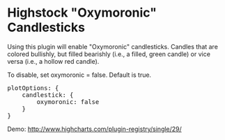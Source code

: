 Highstock "Oxymoronic" Candlesticks
=================================

Using this plugin will enable "Oxymoronic" candlesticks. Candles that are colored bullishly, but filled bearishly (i.e., a filled, green candle) or vice versa (i.e., a hollow red candle).

To disable, set oxymoronic = false. Default is true.
<pre>
plotOptions: {
    candlestick: {
        oxymoronic: false
    }
}
</pre>

Demo: http://www.highcharts.com/plugin-registry/single/29/

